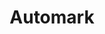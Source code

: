 ---
title: "Automark"

categories: ['']

tags: ['automark']

arwords: 'التقييم اﻵلي'
arwords2: 'تسجيل الدرجات آليا'

arexps: []

enwords: ['Automark']

enexps: []

arlexicons: 
 - 'س'
 - 'ق'

enlexicons: 'A'

authors: ['Ruqayya Roshdy']

translators: ['X']

citations: 'تطبيقات أساسية في المعالجة الآلية للغة العربية'

sources: 'مركز الملك عبدالله بن عبدالعزيز الدولي لخدمة اللغة العربية'

slug: ""
---